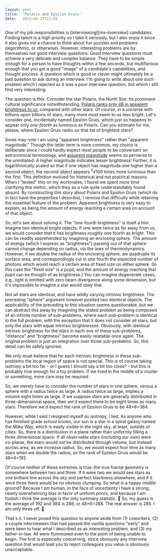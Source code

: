 ```yaml
---
layout: post
title:  "Polaris and Epsilon Gruis"
date:   2013-04-25T21:59
---
```


One of my job responsibilities is [interviewing][ms-inverview] candidates.
Finding talent is a high priority so I take it seriously, but I also enjoy it
since it also gives me a chance to think about fun puzzles and problems
(algorithmic, or otherwise). However, interesting problems are by themselves not
good interview questions. Good interview questions must achieve a very delicate
and complex balance. They have to be simple enough for a person to have thoughts
within a few seconds, but multifarious enough that you get a good "image" of a
candidate's capabilities, and thought process. A question which is good or
clever might ultimately be a bad question to ask during an interview. I'm going
to write about one such problem which I rejected as it was a poor interview
question, but which I still find very interesting.

The question is this: Consider the star Polaris, the North Star. Its prominent
cultural significance notwithstanding, [Polaris ranks only 48 in apparent
brightness to us][ranking], compared with other stars. Of course, in a universe
with billions upon billions of stars, many more must seem to us less bright.
Let's consider one, incidentally named Epsilon Gruis, which just so happens to
appear only *one-fourth* as luminous as Polaris. Can you estimate for me,
please, where Epsilon Gruis ranks on that list of brightest stars?

Some may note I am using "apparent brightness" rather than "apparent magnitude."
Though the latter term is more common, my choice is deliberate since I could
hardly expect most people to be conversant on astronomical terminology, and
[apparent magnitude][apparent] seems so perverse to the uninitiated: A higher
magnitude indicates lesser brightness! Further, it is logarithmically scaled so
that if one object has magnitude one higher than a second object, the second
object appears <sup>5</sup>&radic;100 times more luminous than the first. This
definition evolved for historical and not practical reasons. When I "tested"
this on my workmates, I found we spent more time clarifying this metric, which
they as a rule quite understandably found absurd. By constructing this story
about Polaris and Epsilon Gruis (which do in fact have the properties I
describe), I remove that difficulty while retaining the essential feature of the
problem. Apparent brightness is very easy to explain, as being the amount of
energy reaching a certain area on account of that object.

So, let's see about solving it. The "one-fourth brightness" is itself a hint.
Imagine two identical bright objects. If one were twice as far away from us, we
would consider that it has brightness roughly one fourth as bright. This can be
readily apprehended by imagining an enclosing sphere. The amount of energy
(which I express as "brightness") passing out of that sphere cannot change
depending on radius, via the laws of thermodynamics. However, if we double the
radius of the enclosing sphere, we quadruple its surface area, and
correspondingly cut in one fourth the expected number of photons which would
reach a certain area of fixed size on either sphere. (In this case the "fixed
size" is a pupil, and the amount of energy reaching that pupil can be thought of
as brightness.) You can imagine degenerate cases, e.g., light is emitted with
zero beam divergence along some dimension, but it's impossible to imagine a star
would obey that.

Not all stars are identical, and have wildly varying intrinsic brightness. The
preceding "sphere" argument however posited two identical objects. The
applicability of the preceding to this situation seems questionable, but we can
abstract this away by imagining the stated problem as being composed of an
infinite number of sub-problems, where each sub-problem is identical to the full
problem, with the exception that it does not consider all stars, but only the
stars with equal intrinsic brightnesses. Obviously, with identical intrinsic
brightness for the stars in each one of these sub-problems, "distance" and
"brightness" become easily relatable once again. The original problem is just an
integration over those sub-problems. So, this detail can be safely ignored.

We only must believe that for each intrinsic brightness in these sub-problems
the local region of space is not special. This is of course taking isotropy a
bit too far &ndash; or I guess I should say a bit too close? &ndash; but this is
probably true enough for a toy problem. If we lived in the middle of a cluster
or something, more care may be required.

So, we merely have to consider the number of stars in one sphere, versus a
sphere with a radius twice as large. A radius twice as large, implies a volume
eight times as large. If we suppose stars are generally distributed in
three-dimensional space, then we'd expect there to be eight times as many stars.
Therefore we'd expect the rank of Epsilon Gruis to be 48&times;8=384.

However, while I said I resigned myself so isotropy, I lied. As anyone who has
finished grade school knows, our sun is a star in a spiral galaxy named the
Milky Way, which is easily visible in the night sky, at least, outside of
cities. So, there is a distribution in a plane rather than uniformly filling a
three dimensional space. If all observable stars (including our own) were
co-planar, the stars would not be distributed through volume, but instead across
area, as we increase radius. So, we would expect four time as many stars when we
double the radius, so the rank of Epislon Gruis would be 48&times;4=192.

Of course neither of these extremes is true; the true fractal geometry is
somewhere between two and three. If it were two we would see stars as one
brilliant line across the sky and perfect blackness elsewhere, and if it were
three there would be no obvious clumping. So what is a happy middle ground?
Because I am human, in the face of uncertainty I have a strong, nearly
overwhelming bias in favor of uniform priors, and because I am foolish I think
the average is the only summary statistic. 🙂 So, my guess is the average of 192
and 384 is 288, or 48&times;6=288. The real answer is 285. I am only three off.
🙂

That's it. I never posed this question to anyone aside from (1) coworkers, (2) a
couple interviewees that had passed the vanilla questions "early" and were keen
to hear what I described as as interesting problem, and (3) my father-in-law.
All were flummoxed even to the point of being unable to begin. The first is
especially concerning, since obviously any interview question that would lead
you to reject colleagues you value is obviously unacceptable.

[ms-interview]: http://en.wikipedia.org/wiki/Microsoft_interview
[ranking]: http://www.atlasoftheuniverse.com/stars.html
[apparent]: http://en.wikipedia.org/wiki/Apparent_magnitude